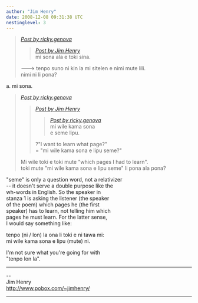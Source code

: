 ```yaml
---
author: "Jim Henry"
date: 2008-12-08 09:31:38 UTC
nestinglevel: 3
---
```

> [_Post by ricky.genova_](/kabHmGJk/toki#post3)  
> 
> > [_Post by Jim Henry_](/kabHmGJk/toki#post2)  
> > mi sona ala e toki sina.  
> > 
> 
> \---> tenpo suno ni kin la mi sitelen e nimi mute lili.  
> nimi ni li pona?  
> 

a. mi sona.  

> [_Post by ricky.genova_](/kabHmGJk/toki#post3)  
> 
> > [_Post by Jim Henry_](/kabHmGJk/toki#post2)  
> > 
> > > [_Post by ricky.genova_](/kabHmGJk/toki#post1)  
> > > mi wile kama sona  
> > > e seme lipu.  
> > > 
> > 
> > ?"I want to learn what page?"  
> > \= "mi wile kama sona e lipu seme?"  
> > 
> 
> Mi wile toki e toki mute "which pages I had to learn".  
> toki mute "mi wile kama sona e lipu seme" li pona ala pona?  
> 

"seme" is only a question word, not a relativizer  
\-- it doesn't serve a double purpose like the  
wh-words in English. So the speaker in  
stanza 1 is asking the listener (the speaker  
of the poem) which pages he (the first  
speaker) has to learn, not telling him which  
pages he must learn. For the latter sense,  
I would say something like:  
  
tenpo (ni / lon) la ona li toki e ni tawa mi:  
mi wile kama sona e lipu (mute) ni.  
  
I'm not sure what you're going for with  
"tenpo lon la".  

***

\--  
Jim Henry  
http://www.pobox.com/~jimhenry/  


***